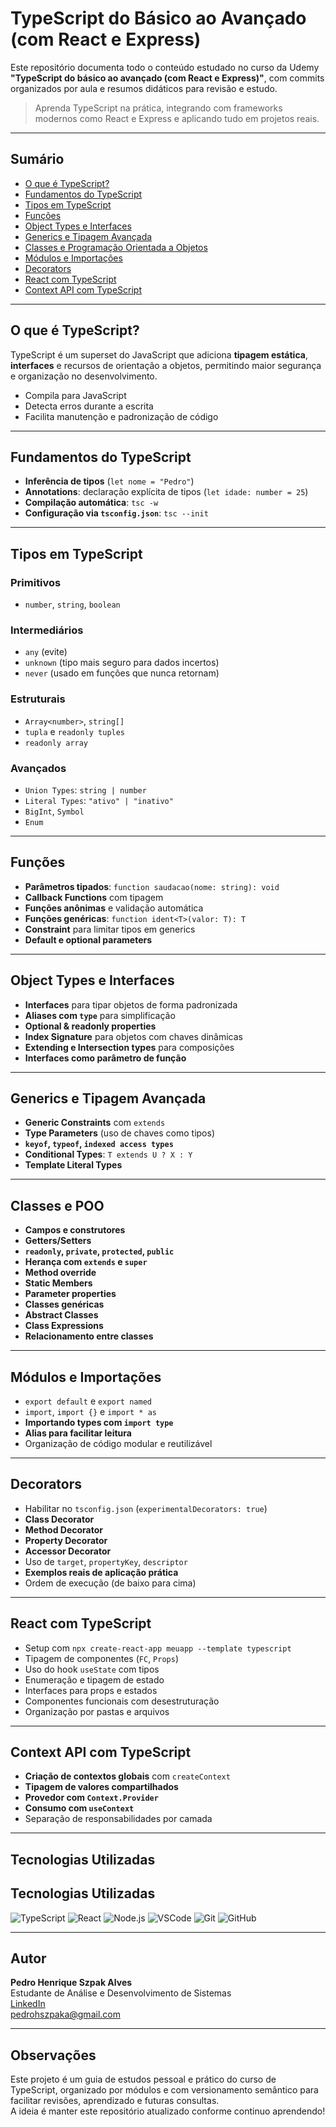 #  TypeScript do Básico ao Avançado (com React e Express)

Este repositório documenta todo o conteúdo estudado no curso da Udemy **"TypeScript do básico ao avançado (com React e Express)"**, com commits organizados por aula e resumos didáticos para revisão e estudo.

> Aprenda TypeScript na prática, integrando com frameworks modernos como React e Express e aplicando tudo em projetos reais.

---

##  Sumário

- [ O que é TypeScript?](#-o-que-é-typescript)
- [ Fundamentos do TypeScript](#-fundamentos-do-typescript)
- [ Tipos em TypeScript](#-tipos-em-typescript)
- [ Funções](#-funções)
- [ Object Types e Interfaces](#-object-types-e-interfaces)
- [ Generics e Tipagem Avançada](#-generics-e-tipagem-avançada)
- [ Classes e Programação Orientada a Objetos](#-classes-e-poo)
- [ Módulos e Importações](#-módulos-e-importações)
- [ Decorators](#-decorators)
- [ React com TypeScript](#-react-com-typescript)
- [ Context API com TypeScript](#-context-api-com-typescript)

---

## O que é TypeScript?

TypeScript é um superset do JavaScript que adiciona **tipagem estática**, **interfaces** e recursos de orientação a objetos, permitindo maior segurança e organização no desenvolvimento.

- Compila para JavaScript
- Detecta erros durante a escrita
- Facilita manutenção e padronização de código

---

##  Fundamentos do TypeScript

- **Inferência de tipos** (`let nome = "Pedro"`)
- **Annotations**: declaração explícita de tipos (`let idade: number = 25`)
- **Compilação automática**: `tsc -w`
- **Configuração via `tsconfig.json`**: `tsc --init`

---

##  Tipos em TypeScript

### Primitivos
- `number`, `string`, `boolean`

### Intermediários
- `any` (evite)
- `unknown` (tipo mais seguro para dados incertos)
- `never` (usado em funções que nunca retornam)

### Estruturais
- `Array<number>`, `string[]`
- `tupla` e `readonly tuples`
- `readonly array`

### Avançados
- `Union Types`: `string | number`
- `Literal Types`: `"ativo" | "inativo"`
- `BigInt`, `Symbol`
- `Enum`

---

##  Funções

- **Parâmetros tipados**: `function saudacao(nome: string): void`
- **Callback Functions** com tipagem
- **Funções anônimas** e validação automática
- **Funções genéricas**: `function ident<T>(valor: T): T`
- **Constraint** para limitar tipos em generics
- **Default e optional parameters**

---

##  Object Types e Interfaces

- **Interfaces** para tipar objetos de forma padronizada
- **Aliases com `type`** para simplificação
- **Optional & readonly properties**
- **Index Signature** para objetos com chaves dinâmicas
- **Extending e Intersection types** para composições
- **Interfaces como parâmetro de função**

---

##  Generics e Tipagem Avançada

- **Generic Constraints** com `extends`
- **Type Parameters** (uso de chaves como tipos)
- **`keyof`, `typeof`, `indexed access types`**
- **Conditional Types**: `T extends U ? X : Y`
- **Template Literal Types**

---

##  Classes e POO

- **Campos e construtores**
- **Getters/Setters**
- **`readonly`, `private`, `protected`, `public`**
- **Herança com `extends` e `super`**
- **Method override**
- **Static Members**
- **Parameter properties**
- **Classes genéricas**
- **Abstract Classes**
- **Class Expressions**
- **Relacionamento entre classes**

---

##  Módulos e Importações

- `export default` e `export named`
- `import`, `import {}` e `import * as`
- **Importando types com `import type`**
- **Alias para facilitar leitura**
- Organização de código modular e reutilizável

---

##  Decorators

- Habilitar no `tsconfig.json` (`experimentalDecorators: true`)
- **Class Decorator**
- **Method Decorator**
- **Property Decorator**
- **Accessor Decorator**
- Uso de `target`, `propertyKey`, `descriptor`
- **Exemplos reais de aplicação prática**
- Ordem de execução (de baixo para cima)

---

##  React com TypeScript

- Setup com `npx create-react-app meuapp --template typescript`
- Tipagem de componentes (`FC`, `Props`)
- Uso do hook `useState` com tipos
- Enumeração e tipagem de estado
- Interfaces para props e estados
- Componentes funcionais com desestruturação
- Organização por pastas e arquivos

---

##  Context API com TypeScript

- **Criação de contextos globais** com `createContext`
- **Tipagem de valores compartilhados**
- **Provedor com `Context.Provider`**
- **Consumo com `useContext`**
- Separação de responsabilidades por camada

---

##  Tecnologias Utilizadas

## Tecnologias Utilizadas

![TypeScript](https://img.shields.io/badge/TypeScript-3178C6?style=for-the-badge&logo=typescript&logoColor=white)
![React](https://img.shields.io/badge/React-20232A?style=for-the-badge&logo=react&logoColor=61DAFB)
![Node.js](https://img.shields.io/badge/Node.js-339933?style=for-the-badge&logo=node.js&logoColor=white)
![VSCode](https://img.shields.io/badge/VS%20Code-007ACC?style=for-the-badge&logo=visual-studio-code&logoColor=white)
![Git](https://img.shields.io/badge/Git-F05032?style=for-the-badge&logo=git&logoColor=white)
![GitHub](https://img.shields.io/badge/GitHub-181717?style=for-the-badge&logo=github&logoColor=white)


---

##  Autor

**Pedro Henrique Szpak Alves**  
 Estudante de Análise e Desenvolvimento de Sistemas  
 [LinkedIn](https://www.linkedin.com/in/pedro-szpak04/)  
 pedrohszpaka@gmail.com

---

##  Observações

Este projeto é um guia de estudos pessoal e prático do curso de TypeScript, organizado por módulos e com versionamento semântico para facilitar revisões, aprendizado e futuras consultas.  
A ideia é manter este repositório atualizado conforme continuo aprendendo!
